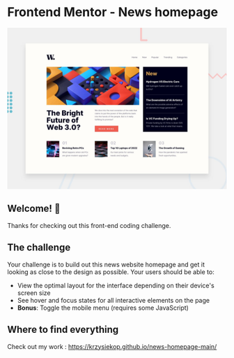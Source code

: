 # Frontend Mentor - News homepage

![Design preview for the News homepage coding challenge](./design/desktop-preview.jpg)

## Welcome! 👋

Thanks for checking out this front-end coding challenge.

## The challenge

Your challenge is to build out this news website homepage and get it looking as close to the design as possible.
Your users should be able to:

- View the optimal layout for the interface depending on their device's screen size
- See hover and focus states for all interactive elements on the page
- **Bonus**: Toggle the mobile menu (requires some JavaScript)


## Where to find everything

Check out my work :
https://krzysiekop.github.io/news-homepage-main/
